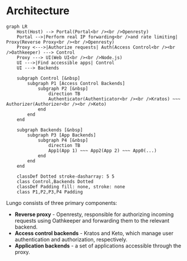 # Architecture

```mermaid
graph LR
    Host(Host) --> Portal(Portal<br /><br />Openresty)
    Portal -->|Perform real IP forwarding<br />and rate limiting| Proxy(Reverse Proxy<br /><br />Openresty)
    Proxy <--->|Authorize requests| Auth(Access Control<br /><br />Oathkeeper) ---> Control
    Proxy ---> UI(Web UI<br /><br />Node.js)
    UI --->|Find accessible apps| Control
    UI ---> Backends

    subgraph Control [&nbsp]
        subgraph P1 [Access Control Backends]
            subgraph P2 [&nbsp]
                direction TB
                Authenticator(Authenticator<br /><br />Kratos) ~~~ Authorizer(Authorizer<br /><br />Keto)
            end
        end
    end

    subgraph Backends [&nbsp]
        subgraph P3 [App Backends]
            subgraph P4 [&nbsp]
                direction TB
                App1(App 1) ~~~ App2(App 2) ~~~ App0(...)
            end
        end
    end

    classDef Dotted stroke-dasharray: 5 5
    class Control,Backends Dotted
    classDef Padding fill: none, stroke: none
    class P1,P2,P3,P4 Padding
```

Lungo consists of three primary components:

- **Reverse proxy** - Openresty, responsible for authorizing incoming requests using Oathkeeper and forwarding them to
  the relevant backend.
- **Access control backends** - Kratos and Keto, which manage user authentication and authorization, respectively.
- **Application backends** - a set of applications accessible through the proxy.
